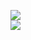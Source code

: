 [![](https://img.shields.io/badge/Made%20With-Github%20Spray-lightgrey.svg?style=for-the-badge&logo=github)](https://github.com/Annihil/github-spray#2155)  
[![](https://i.imgur.com/2DrTn0Z.gif)](https://github.com/Annihil/github-spray)